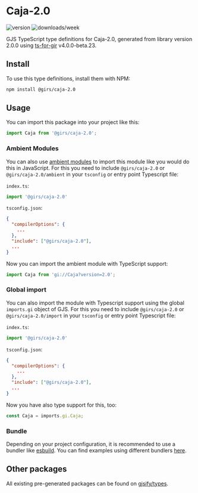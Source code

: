 
# Caja-2.0

![version](https://img.shields.io/npm/v/@girs/caja-2.0)
![downloads/week](https://img.shields.io/npm/dw/@girs/caja-2.0)


GJS TypeScript type definitions for Caja-2.0, generated from library version 2.0.0 using [ts-for-gir](https://github.com/gjsify/ts-for-gir) v4.0.0-beta.23.


## Install

To use this type definitions, install them with NPM:
```bash
npm install @girs/caja-2.0
```

## Usage

You can import this package into your project like this:
```ts
import Caja from '@girs/caja-2.0';
```

### Ambient Modules

You can also use [ambient modules](https://github.com/gjsify/ts-for-gir/tree/main/packages/cli#ambient-modules) to import this module like you would do this in JavaScript.
For this you need to include `@girs/caja-2.0` or `@girs/caja-2.0/ambient` in your `tsconfig` or entry point Typescript file:

`index.ts`:
```ts
import '@girs/caja-2.0'
```

`tsconfig.json`:
```json
{
  "compilerOptions": {
    ...
  },
  "include": ["@girs/caja-2.0"],
  ...
}
```

Now you can import the ambient module with TypeScript support: 

```ts
import Caja from 'gi://Caja?version=2.0';
```

### Global import

You can also import the module with Typescript support using the global `imports.gi` object of GJS.
For this you need to include `@girs/caja-2.0` or `@girs/caja-2.0/import` in your `tsconfig` or entry point Typescript file:

`index.ts`:
```ts
import '@girs/caja-2.0'
```

`tsconfig.json`:
```json
{
  "compilerOptions": {
    ...
  },
  "include": ["@girs/caja-2.0"],
  ...
}
```

Now you have also type support for this, too:

```ts
const Caja = imports.gi.Caja;
```

### Bundle

Depending on your project configuration, it is recommended to use a bundler like [esbuild](https://esbuild.github.io/). You can find examples using different bundlers [here](https://github.com/gjsify/ts-for-gir/tree/main/examples).

## Other packages

All existing pre-generated packages can be found on [gjsify/types](https://github.com/gjsify/types).

